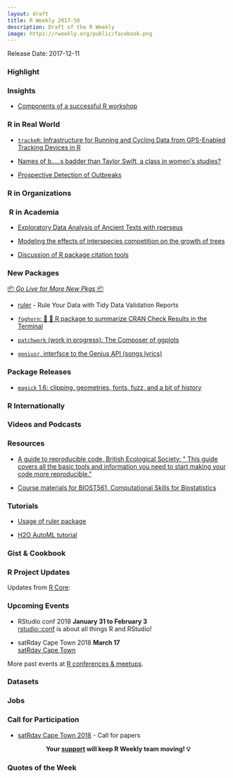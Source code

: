 ```yaml
---
layout: draft
title: R Weekly 2017-50
description: Draft of the R Weekly
image: https://rweekly.org/public/facebook.png
---
```


Release Date: 2017-12-11

###  Highlight




### Insights

+ [Components of a successful R workshop](https://blog.cpsievert.me/2017/12/04/components-of-a-successful-r-workshop/)

### R in Real World

+ [`trackeR`: Infrastructure for Running and Cycling Data from GPS-Enabled Tracking Devices in R](https://www.jstatsoft.org/article/view/v082i07)

+ [Names of b.....s badder than Taylor Swift, a class in women's studies?](http://www.masalmon.eu/2017/12/05/badderb/)

+ [Prospective Detection of Outbreaks](https://arxiv.org/abs/1711.08960)

###  R in Organizations

###  R in Academia

+ [Exploratory Data Analysis of Ancient Texts with rperseus](https://ropensci.org/blog/2017/12/05/rperseus/)

+ [Modeling the effects of interspecies competition on the growth of trees](http://rpubs.com/rudeboybert/research_bytes_trees)

+ [Discussion of R package citation tools](https://github.com/ropensci/unconf17/issues/24)


###  New Packages

<p class="added-hostname"><a href="https://rweekly.org/live" target="_blank" class="externalLink">📦 <i>Go Live for More New Pkgs</i> 📦</a></p>

+ [ruler](https://echasnovski.github.io/ruler/) - Rule Your Data with Tidy Data Validation Reports

+ [`foghorn`: 📢 🚢 R package to summarize CRAN Check Results in the Terminal](https://github.com/fmichonneau/foghorn)

+ [`patchwork` (work in progress): The Composer of ggplots](https://github.com/thomasp85/patchwork)

+ [`geniusr`, interfsce to the Genius API (songs lyrics)](https://ewenme.rbind.io/blog/2017-12-06-introducing_geniusr/)

### Package Releases

+ [`magick` 1.6: clipping, geometries, fonts, fuzz, and a bit of history](https://ropensci.org/technotes/2017/12/05/magick-16/)


###  R Internationally





###  Videos and Podcasts




###  Resources

+ [A guide to reproducible code, British Ecological Society: " This guide covers all the basic tools and information you need to start making your code more reproducible."](http://www.britishecologicalsociety.org/wp-content/uploads/2017/12/guide-to-reproducible-code.pdf)

+ [Course materials for BIOST561, Computational Skills for Biostatistics](https://github.com/adw96/biostat561)


###  Tutorials

+ [Usage of ruler package](http://www.questionflow.org/2017/12/05/usage-of-ruler-package/)

+ [H2O AutoML tutorial](https://github.com/h2oai/h2o-tutorials/tree/master/h2o-world-2017/automl)


### Gist & Cookbook


<!--<div class="post-more-begin"></div><div class="post-more-end"></div>-->


###  R Project Updates

Updates from [R Core](http://developer.r-project.org/blosxom.cgi/R-devel/NEWS):




###  Upcoming Events

+ RStudio conf 2018 **January 31 to February 3** <br />
[rstudio::conf](https://www.rstudio.com/conference/) is about all things R and RStudio!

+ satRday Cape Town 2018 **March 17** <br />
[satRday Cape Town](http://capetown2018.satrdays.org/)

<!-- + R/Finance 2018 **June 1 and 2** <br />
[Applied Finance with R](http://www.rinfinance.com).

+ [CascadiaRConf](https://cascadiarconf.com/) **June 2, 2018**
Portland, OR, US

+ [7eme Rencontres R](https://r2018-rennes.sciencesconf.org/)  **5 & 6 July 2018** <br />
Rennes - Agrocampus

+ useR! 2018 **July 10, 2018** <br />
The annual useR! conference is the main meeting of the international R user and developer community. -->

More past events at [R conferences & meetups](https://conf.rweekly.org).

### Datasets



### Jobs



###  Call for Participation

+ [satRday Cape Town 2018](http://capetown2018.satrdays.org/#callforpapers) - Call for papers

<p class="hide-support added-hostname support-rweekly" style="text-align: center;font-weight: bold;">Your <a class="non-visited externalLink" href="https://www.patreon.com/rweekly" onclick="pas(this)">support</a> will keep R Weekly team moving! 💡</p>

###  Quotes of the Week


